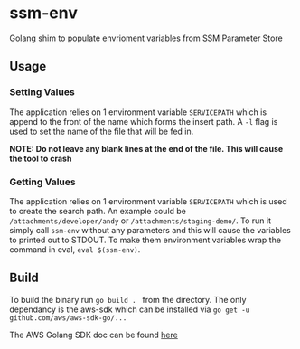 # ssm-env

Golang shim to populate envrioment variables from SSM Parameter Store

## Usage

### Setting Values

The application relies on 1 environment variable `SERVICEPATH` which is append to the front of the name which forms the insert path. A `-l` flag is used to set the name of the file that will be fed in.

**NOTE: Do not leave any blank lines at the end of the file. This will cause the tool to crash**

### Getting Values

The application relies on 1 environment variable `SERVICEPATH` which is used to create the search path. An example could be `/attachments/developer/andy` or `/attachments/staging-demo/`. To run it simply call `ssm-env` without any parameters and this will cause the variables to printed out to STDOUT. To make them environment variables wrap the command in eval, `eval $(ssm-env)`.

## Build

To build the binary run `go build . ` from the directory. The only dependancy is the aws-sdk which can be installed via `go get -u github.com/aws/aws-sdk-go/...`

The AWS Golang SDK doc can be found [here](https://docs.aws.amazon.com/sdk-for-go/)